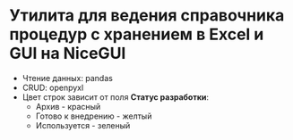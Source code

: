# Утилита для ведения справочника процедур с хранением в Excel и GUI на NiceGUI
- Чтение данных: pandas
- CRUD: openpyxl
- Цвет строк зависит от поля **Статус разработки**: 
    - Архив - красный
    - Готово к внедрению - желтый
    - Используется - зеленый